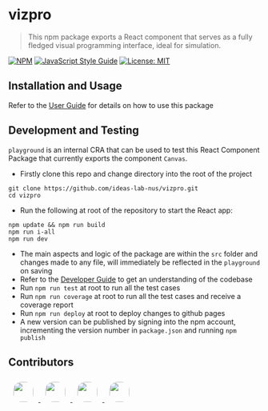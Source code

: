 # vizpro

> This npm package exports a React component that serves as a fully fledged visual programming interface, ideal for simulation.

[![NPM](https://img.shields.io/npm/v/vizpro.svg)](https://www.npmjs.com/package/vizpro)
[![JavaScript Style Guide](https://img.shields.io/badge/code_style-standard-brightgreen.svg)](https://standardjs.com)
[![License: MIT](https://img.shields.io/badge/License-MIT-yellow.svg)](https://opensource.org/licenses/MIT)

## Installation and Usage

Refer to the [User Guide](https://ideas-lab-nus.github.io/vizpro/) for details on how to use this package

## Development and Testing

`playground` is an internal CRA that can be used to test this React Component Package that currently exports the component `Canvas`.
        
 - Firstly clone this repo and change directory into the root of the project

```
git clone https://github.com/ideas-lab-nus/vizpro.git
cd vizpro
```

 - Run the following at root of the repository to start the React app:

```
npm update && npm run build
npm run i-all
npm run dev
```
 - The main aspects and logic of the package are within the `src` folder and changes made to any file, will immediately be reflected in the `playground` on saving
 - Refer to the [Developer Guide](./docs/docs/dev.md) to get an understanding of the codebase
 - Run `npm run test` at root to run all the test cases
 - Run `npm run coverage` at root to run all the test cases and receive a coverage report
 - Run `npm run deploy` at root to deploy changes to github pages
 - A new version can be published by signing into the npm account, incrementing the version number in `package.json` and running `npm publish`


## Contributors

<div class="image-cropper">
    <a href="https://github.com/MahmoudAbdelRahman">
        <img src="https://github.com/MahmoudAbdelRahman.png" height="40" width="40" style="margin: 10px 10px 10px 10px; border-radius: 40%;"> 
    </a>
    <a href="https://github.com/adChong">
        <img src="https://github.com/adChong.png" height="40" width="40" style="margin: 10px 10px 10px 10px; border-radius: 40%;">
    </a>
    <a href="https://github.com/vuminhhieunus2019">
        <img src="https://github.com/vuminhhieunus2019.png" height="40" width="40" style="margin: 10px 10px 10px 10px; border-radius: 40%;">
    </a>
    <a href="https://github.com/VimuthM">
        <img src="https://github.com/VimuthM.png" height="40" width="40" style="margin: 10px 10px 10px 10px; border-radius: 40%;">
    </a>
</div>
